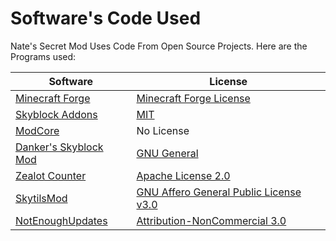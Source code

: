 # Software's Code Used

Nate's Secret Mod Uses Code From Open Source Projects. Here are the Programs used:

Software | License
------------ | -------------
[Minecraft Forge](https://github.com/MinecraftForge/MinecraftForge/tree/1.8.9) | [Minecraft Forge License](https://github.com/MinecraftForge/MinecraftForge/blob/1.8.9/MinecraftForge-License.txt)
[Skyblock Addons](https://github.com/BiscuitDevelopment/SkyblockAddons/) | [MIT](https://github.com/Nat3z/SkyblockMod/blob/main/Licenses/Skyblock-Addons-MIT.txt)
[ModCore](https://github.com/Sk1erLLC/ModCore-Example-Mod) | No License
[Danker's Skyblock Mod](https://github.com/bowser0000/SkyblockMod) | [GNU General](https://github.com/Nat3z/SkyblockMod/blob/main/Licenses/Dankers-Skyblock-Mod-GNU.txt)
[Zealot Counter](https://github.com/symt/zealot-counter/) | [Apache License 2.0](https://www.apache.org/licenses/LICENSE-2.0.html)
[SkytilsMod](https://github.com/Skytils/SkytilsMod/) | [GNU Affero General Public License v3.0](https://github.com/Skytils/SkytilsMod/blob/1.x/LICENSE)
[NotEnoughUpdates](https://github.com/Moulberry/NotEnoughUpdates/) | [Attribution-NonCommercial 3.0](https://github.com/Moulberry/NotEnoughUpdates/blob/master/LICENSE)
